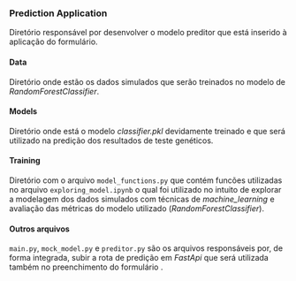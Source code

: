 ### Prediction Application
Diretório responsável por desenvolver o modelo preditor que está inserido à aplicação do formulário.

#### Data
Diretório onde estão os dados simulados que serão treinados no modelo de _RandomForestClassifier_.

#### Models 
Diretório onde está o modelo _classifier.pkl_ devidamente treinado e que será utilizado na predição dos resultados de teste genéticos.

#### Training

Diretório com o arquivo `model_functions.py` que contém funcões utilizadas no arquivo `exploring_model.ipynb` o qual foi utilizado no intuito de explorar a modelagem dos dados simulados com técnicas de _machine_learning_ e avaliação das métricas do modelo utilizado (_RandomForestClassifier_).

#### Outros arquivos

`main.py`, `mock_model.py` e `preditor.py` são os arquivos responsáveis por, de forma integrada, subir a rota de predição em _FastApi_ que será utilizada também no preenchimento do formulário . 
